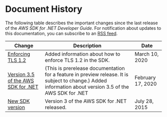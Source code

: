 # Document History<a name="document-history"></a>

The following table describes the important changes since the last release of the *AWS SDK for \.NET Developer Guide*\. For notification about updates to this documentation, you can subscribe to an [RSS feed](https://docs.aws.amazon.com/sdk-for-net/v3/developer-guide/amazon-aws-sdk-for-net-dev-guide-doc-history.rss)\.

| Change | Description | Date | 
| --- |--- |--- |
| [Enforcing TLS 1\.2](enforcing-tls.md) | Added information about how to enforce TLS 1\.2 in the SDK\. | March 10, 2020 | 
| [Version 3\.5 of the AWS SDK for \.NET](net-dg-v35.md) | \(This is prerelease documentation for a feature in preview release\. It is subject to change\.\) Added information about version 3\.5 of the AWS SDK for \.NET | February 17, 2020 | 
| [New SDK version](#document-history) | Version 3 of the AWS SDK for \.NET released\. | July 28, 2015 | 